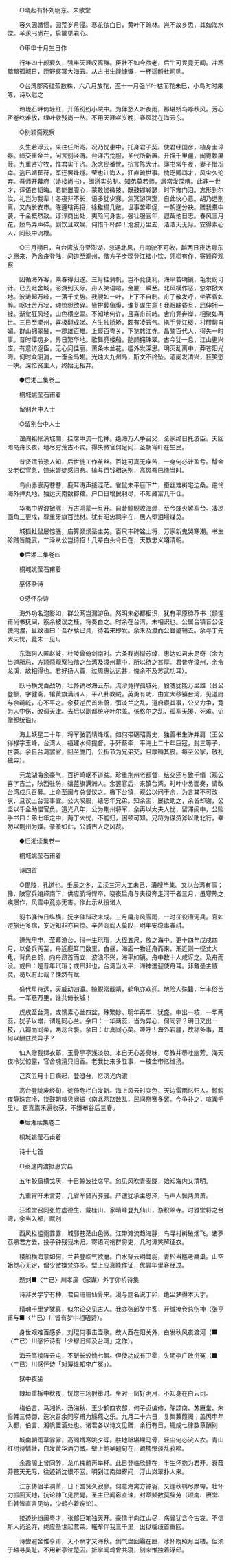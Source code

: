 <!-- { "loadSidebar": true } -->
　　○晓起有怀刘明东、朱歌堂

　　容久因循惯，园荒岁月侵。寒花依白日，黄叶下疏林。岂不故乡思，其如海水深。羊求书尚在，启箧见君心。

　　○甲申十月生日作

　　行年四十颜衰久，强半天涯叹离群。臣壮不如今欲老，后生可畏竟无闻。冲寒黯黯孤城日，匝野冥冥大海云。从古书生能慷慨，一杯遥酹杜司勋。

　　○台湾郡斋红蕉数株，六八月放花，至十一月强半叶枯而花未巳，小鸟时时来啄，诗以慰之

　　玲珑石畔倚轻红，开落纷纷小院中。为伴愁人听夜雨，那堪娇鸟啄秋风。芳心密卷终难放，绿叶欹残尚一丛。不用天涯嗟岁晚，春风犹在海云东。

　　○别颖斋观察

　　久生若浮云，来往任所寄。况乃忧患中，托身君子契。使君经国彦，植身圭璋器。缔交重金兰，问言别泾渭。台洋古荒服，圣代所新置。开辟千里疆，闽粤赖屏蔽。九重咨守牧，惟君实干济。永念民番忧，抗言陈大计。簿书常午夜，妻子惜况瘁。盗已靖萑苻，军还罢烽燧。莹也江海人，狂直疏世事。愧乏鹦鹉才，风尘久沦弃。吾师开幕府（逯楼尚书），闽浙实总制。知弟莫若师，居常发深喟。此非一世才，谆语自韬晦。君能置腹心，蒙敢恡微技。既鼓邯郸瑟，时下雍门泪。忘形到尔汝，礼岂为我辈！冬夜非不长，语多犹少寐。焦冥游溟渤，自此快心意。胡乃远别离，又向长安市。陈遵辖再投，徐稚榻几敝。世事苦牵促，一朝遂分袂。赠我橐中装，千金概然致。谆谆商出处，夷险问身世。强壮服官年，遐哉他日志。春风三月花，娇鸟弄声碎。剧饮且欢娱，何惜千杯醉！沧波万里去，浩浩天无际。安得素心人，同鼓中流枻。

　　○三月朔日，自台湾放舟至澎湖，忽遇北风，舟南驶不可收，越两日夜达粤东之惠来，乃舍舟登陆，间道至潮州，偕方子步琛登江楼小饮，凭槛有作，寄颖斋观察

　　因循海外客，乘春得归遂。三月挂蒲帆，岂不竞便利。海平若明镜，毛发纷可计。已去毗舍城，澎湖到天际。舟人笑语喧，金厦一瞬至。北风横作恶，忽尔掀大地。波涛起万峰，一落千丈势。我艘如一叶，上下不自制。舟子散发呼，坐客昏如醉。呕吐苦万状，魂惊胆欲碎。皆拚葬鱼腹，谁复谋生意！我眠昧昏旦，屈伸拥一被。渐觉狂风轻，山色横空翠。不知地何许，且喜舟前峙。舍舟竞奔岸，相聚如再世。三日至潮州，喜极翻成涕。方生独矫矫，颇有凌云气。携手登江楼，村醪聊自媚。群山拥翠鬟，一郡雄百雉。上窥百粤关，下览韩江寺。昌黎百代人，得失一时事。昔时瘴疠乡，异日繁华地。歌舞竞楼船，酡颜拥珠翠。古今犹一息，江山更兴废。有意访逐臣，无心问佳丽。萧条木兰花，槛外发深思。明灭乱离中，莽苍阳光晦。何时众阴消，一奋金乌翅。光烛大九州岛，斯文不终坠。酒阑发清兴，狂笑恣一吷。深忆贤主人，终始无相弃。

　　●后湘二集卷二

　　桐城姚莹石甫着

　　留别台中人士

　　○留别台中人士

　　谊阗祖帐满城闉，挂席中流一怆神。绝海万人争召父，全家终日托波臣。天回暗岛舟长夜，地尽穷荒古不宾。得失微官何足问，圣朝宵盰在生民。

　　昔贤清节恐人知，后世徒工作茧丝。百姓可真无疾苦，一身何必计盈亏。醵金父老偿官急，馈米胥徒感旧悲。输与百钱相送别，高风吾已愧当时。

　　乌山赤嵌两苍苍，鹿耳涛声接混茫。雀鼠未平庭下艹，蚕丝难树宅边桑。绝怜海外弹丸地，独运天南数郡粮。户口日增民利尽，不知藏富几千仓。

　　华夷中界浪掀豗，万古鸿蒙一旦开。自昔鲸鲵收海澨，至今烽火罢军台。凄凉画角三更戍，尊重牙旗百战材。犹有昭忠祠宇在，居人堕泪埽煤炱。

　　城狐社鼠屡惊骚，庙算频烦圣主劳。百尺丰碑铭上将，万家新鬼哭寒潮。书生殄贼皆能武，艹泽从公岂待招！几辈白头今日在，天教忠义翊清朝。

　　●后湘二集卷四

　　桐城姚莹石甫着

　　感怀杂诗

　　○感怀杂诗

　　海外功名泡影如，群公网岂漏游鱼。然明未必都相识，犹有平原待荐书（颜惺甫尚书抚闽，察余被议之枉，将奏白之。时余在台湾，未相识也。公属台镇音公促使内渡，且致语曰：吾荐牍已具，待若来即发。余未及渡而公督畿辅去。余寻丁先大夫忧，竟未一见）。

　　东海何人匿赵岐，杜陵曾倚剑南时。六条我尚惭苏绰，惠达如君未足奇（余为当道所忌，方颖斋观察独偕之台湾及漳州幕中，所以待之甚厚。君昔守漳州，余令龙溪，故相得也。君好扬人善，过周惠达远甚，愧余不及苏武功耳）。

　　跃马横戈百战功，壮怀销尽海云东。流沙竟捍孤城死，毅魄犹能万里雄（音公登额，字健斋，镶黄旗满洲人，平八卦教贼，英勇有功，由宣大移镇台湾，见道府与余齮龁，心不平之。余获逆民首朱蔚，弭淡兰之乱，道府寝其事，公又力争，竟为人中伤，改调天津。去后以副都统守叶尔羗。张格尔之乱，孤军无援，死难。诏赠都统谥）。

　　海上妖星二十年，将军弢箭靖烽烟。如何带砺昭青史，独善书生许并肩（王公得禄字玉峰，台湾人，福建水师提督，手歼蔡牵，平海上二十年巨寇，封三等子，世袭。余自台湾罢官，回至厦门，公折节为兄弟交，且厚赙其丧。每至公家，敬礼独异）。

　　元龙湖海余豪气，百折崎岖不道贫。珍重荆州老都督，结交还与致千缗（观公喜字吉兰，陕西驻防，骧蓝旗满洲人。余罢官后，来镇台湾。时叶中丞面奏，请改台湾戍兵召募。上命至闽与总督议之。檄下台镇，观公以问于余，为言其不可改状，且议上台营事宜。公大叹服，结忘年兄弟。知余困，屡欲助之，余皆却谢，公坚以千金助偿官负。道光八年，公为荆州将军，余再以太夫人忧，留滞闽中，公贻手书曰：弟七年之中，两丁大忧，不能归，困顿可知。兄将为谋资斧以助北行，幸勿以荆州为嫌。拳拳如此，公诚古人之风哉。

　　●后湘续集卷一

　　桐城姚莹石甫着

　　诗四首

　　○毘陵，孔道也。壬辰之冬，孟渎三河大工未已，漕艘毕集。又以台湾有事；豫、陕官兵络绎南下，供应骄将悍卒，晓夜扁舟与夫役奔走河干者三月，虽寒热之疾屡作，风雪中竟亦无害。作此示从役诸人

　　羽书驿传日纵横，抚字催科政未成。三月扁舟风雪雨，一时征役漕河兵。官如逆旅还多病，岁近知非亦自惊。辛苦闾阎人莫叹，明年安稳事春耕。

　　道光甲申，莹幕游台，得一生玳瑁，大径五尺，放之海中。更十四年戊戌四月，以备兵再至，舟近鹿耳门数里，白昼，海面一物迎舟而来，渐近则一径丈大龟，背负白鹤，向舟昂首而立，波浪不兴，海平如镜。舟中数十人咸讶之。及舟而没。或曰：是昔年玳瑁；或曰非也，台湾当太平，海神遣迎使舟耳。非戴圣主威灵，曷以有此哉？悚然有赋

　　盛代星符远，天威动四瀛。鲸鲵常戢靖，鹤龟亦欢迎。地险人殊籍，年丰俗苦兵。一军悬万里，谁共倚长城！

　　戊戌至台湾，或馈素心兰四盆，殊繁妙。明年再华，犹盛。中出一枝，一华两蕊，犹子以增，谓是同心兰。余曰：一华两蕊，当为异心，何同邪？明日又出一枝，八瓣而同蒂，两蕊合袌。余曰：此真同心矣。嗟呼！海外岩疆，故称多事，其何以酬兹灵异乎？

　　仙人赠我绿衣郎，玉骨亭亭浅淡妆。本自无心差臭味，尽教并蒂吐幽芳。海天夜冷犹惊露，官舍魂清只旧香。老我比来多胜事，一枝金带忆维扬。

　　己亥五月十日病起，登澄台，忆济光内渡

　　高台登眺废经旬，徙倚危栏白发新。海上风云时变色，天边雷雨忆归人。鲸鲵夜静珠宫冷，铙鼓朝喧贝阙振（南北两路数乱，民间祭赛多罢。今争补之，喧阗千里）。更喜嘉禾遍收获，不嫌布谷后三春。

　　●后湘续集卷二

　　桐城姚莹石甫着

　　诗十七首

　　○泰逮内渡抵惠安县

　　五年鲛窟横戈厌，十日鲸波挂席平。忽见风吹青麦陇，始知海内又清明。

　　九重宵旰未言劳，几省军储尚驿骚。严谴犹承主恩泽，马声人鬓两萧萧。

　　汪雅堂召同张竹虚德生、戴桂山、家晴峰登九仙山，游积翠寺。时雅堂将之台湾，余当入都，赋别

　　西风栏槛雨霏霏，城郭苍茫山色微。江带滩流趋海静，鸟寻村树破烟飞。诸罗荔熟君方去，投子钟残我未归。寄语同袍群将吏，几时谭笑解征衣。

　　楼船横海意如何，兰若登临气欲磨。白水穿云明鹭羽，青松当槛老鹰巢。山空始觉心无定，僧少微嫌梵亦多。壁上应真能作证，优昙华里客经过。

　　题刘■〈艹已〉川孝廉（家谋）外丁卯桥诗集

　　诗非关学宁有种，君自珊珊仙骨来。漫与题名说丁卯，绝尘梦得本天才。

　　精魂千里梦犹真，似尔论交见古人。我亦张郎梦中客，开缄掩卷总伤神（张亨甫与■〈艹已〉川皆有梦中相晤诗）。

　　身世艰难百感多，刘琨何事击壶歌。故人西在阳关外，白发秋风夜渡河（■〈艹已〉川感怀诗有「少穆旧师及台湾」之作）。

　　海云高接阵云屯，不斩长蛟愧七鲲。但使功成有卫霍，失期李广敢衔冤（■〈艹已〉川感怀诗「对簿谁知李广冤」）。

　　狱中夜坐

　　棘垣重柝中秋夜，恍惚三场射策时。坐对一窗好明月，不知身在白云司。

　　梅伯言、马湘帆、汤海秋、王少鹤四农部，何子贞编修，陈颂南、苏赓堂、朱伯韩三侍御，迭次召余同亨甫为觞燕之乐。九月二十六日，复集蒹葭阁；盖丙申年入都，伯言、湘帆置酒处也。诸君各以诗文见赠，余行有日，辄成七律数章酬别

　　城南朝雨草霏霏，高阁增寒眺夕晖。胜地祗堪埋马骨，轻尘何必浣人衣。青山红树诗情壮，白发黄华酒力微。壁上鲍吴题句在，疏槐惨淡乱鸦啼。

　　余霞阁上曾同醉，龙爪槐前再举杯。此日登临欣健在，半生怀抱为君开。衰葭莽苍天无际，往迹销沈恨不回。明到江南如寄问，浮山岚翠扑人来。

　　江东俦侣半凋萧，日下耆贤久寂寥。何意海禽方铩羽，又逢秋鹗尽摩霄。壮怀力振回天地，抗论神飞见贾晁。圣主已闻容直谏，封章频数莫辞劳（颂南、赓堂、伯韩皆直言见纳，少鹤亦着谠论）。

　　接迹纷纷闽粤才，张郎巨笔独天开。豪情半向江山尽，病骨犹含今古哀。不信斯人尚沦弃，终应圣世起蒿莱。轞车伴我三千里，出狱临歧首重回。

　　诗尝避舍惟亨甫，天不余才又海秋。剑气盘回霜在匣，冰怀朗照月当楼。但须于越寻吴耻，不用新亭泣楚囚。抵掌闻鸡曾共寝，别来惟独着浮邱。

